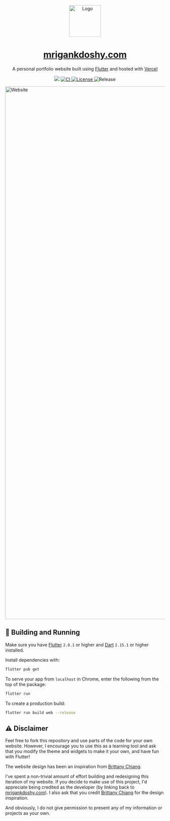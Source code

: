 <div align="center">
  <img alt="Logo" src="https://user-images.githubusercontent.com/32623983/170842452-2ea3a2f8-2164-421e-8788-d52c878a1a07.png" width="100" />
</div>
<h1 align="center">
  <a href="https://mrigankdoshy.com" target="_blank">mrigankdoshy.com</a>
</h1>
<p align="center">
  A personal portfolio website built using <a href="https://flutter.dev" target="_blank">Flutter</a> and hosted with <a href="https://www.vercel.com/" target="_blank">Vercel</a>
</p>
<p align="center">
   <img src="https://therealsujitk-vercel-badge.vercel.app/?app=mrigankdoshy&style=for-the-badge" />
   <a href="https://github.com/mrigankdoshy/personal-website/actions/workflows/ci.yml" target="_blank">
    <img src="https://img.shields.io/github/workflow/status/mrigankdoshy/personal-website/CI?label=CI&logo=github&style=for-the-badge" alt="CI" />
  </a>
  <a href="https://opensource.org/licenses/MIT">
    <img src="https://img.shields.io/badge/License-MIT-blue.svg?style=for-the-badge" alt="License">
  </a>
        <img src="https://img.shields.io/github/v/release/mrigankdoshy/personal-website?color=blue&include_prereleases&sort=date&style=for-the-badge" alt="Release">
</p>

<!-- ![Portfolio](https://user-images.githubusercontent.com/32623983/170842714-41b4be8d-fddb-4e23-88a9-74330e4199e6.png) -->
<img width="1680" alt="Website" src="https://user-images.githubusercontent.com/32623983/170842874-a4b772c5-b21f-4816-a37d-f5f3e9995c9f.png">


## 🚀 Building and Running

Make sure you have <a href="https://flutter.dev" target="_blank">Flutter</a> `2.8.1` or higher and <a href="https://dart.dev" target="_blank">Dart</a>  `2.15.1` or higher installed. 

Install dependencies with:

```bash
flutter pub get
```

To serve your app from `localhost` in Chrome, enter the following from the top of the package:

```bash
flutter run
```

To create a production build:

```bash
flutter run build web --release
```

## ⚠️ Disclaimer
Feel free to fork this repository and use parts of the code for your own website. However, I encourage you to use this as a learning tool and ask that you modify the theme and widgets to make it your own, and have fun with Flutter! 


The website design has been an inspiration from <a href="https://brittanychiang.com" target="_blank">Brittany Chiang</a>.

I've spent a non-trivial amount of effort building and redesigning this iteration of my website. If you decide to make use of this project, I'd appreciate being credited as the developer (by linking back to <a href="https://mrigankdoshy.com" target="_blank">mrigankdoshy.com</a>). I also ask that you credit <a href="https://brittanychiang.com" target="_blank">Brittany Chiang</a> for the design inspiration.

And obviously, I do not give permission to present any of my information or projects as your own.
